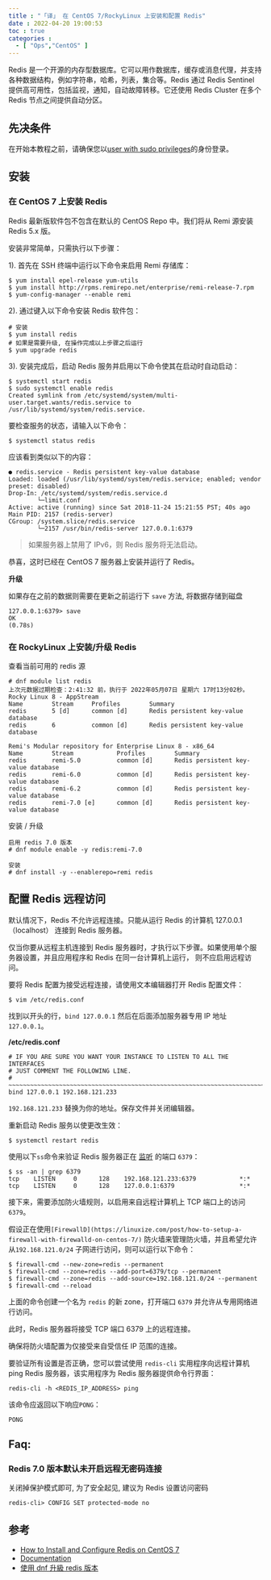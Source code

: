 ```yaml
---
title : "「译」 在 CentOS 7/RockyLinux 上安装和配置 Redis"
date : 2022-04-20 19:00:53
toc : true
categories :
  - [ "Ops","CentOS" ]
---
```


Redis 是一个开源的内存型数据库。它可以用作数据库，缓存或消息代理，并支持各种数据结构，例如字符串，哈希，列表，集合等。Redis 通过 Redis Sentinel
提供高可用性，包括监视，通知，自动故障转移。它还使用 Redis Cluster 在多个 Redis 节点之间提供自动分区。

## 先决条件

在开始本教程之前，请确保您以[user with sudo privileges](https://linuxize.com/post/create-a-sudo-user-on-centos/)的身份登录。

## 安装

### 在 CentOS 7 上安装 Redis

Redis 最新版软件包不包含在默认的 CentOS Repo 中。我们将从 Remi 源安装 Redis 5.x 版。

安装非常简单，只需执行以下步骤：

1). 首先在 SSH 终端中运行以下命令来启用 Remi 存储库：

```
$ yum install epel-release yum-utils
$ yum install http://rpms.remirepo.net/enterprise/remi-release-7.rpm
$ yum-config-manager --enable remi
```

2). 通过键入以下命令安装 Redis 软件包：

```
# 安装
$ yum install redis
# 如果是需要升级, 在操作完成以上步骤之后运行
$ yum upgrade redis
```

3). 安装完成后，启动 Redis 服务并启用以下命令使其在启动时自动启动：

```
$ systemctl start redis
$ sudo systemctl enable redis
Created symlink from /etc/systemd/system/multi-user.target.wants/redis.service to /usr/lib/systemd/system/redis.service.
```

要检查服务的状态，请输入以下命令：

```
$ systemctl status redis
```

应该看到类似以下的内容：

```
● redis.service - Redis persistent key-value database
Loaded: loaded (/usr/lib/systemd/system/redis.service; enabled; vendor preset: disabled)
Drop-In: /etc/systemd/system/redis.service.d
        └─limit.conf
Active: active (running) since Sat 2018-11-24 15:21:55 PST; 40s ago
Main PID: 2157 (redis-server)
CGroup: /system.slice/redis.service
        └─2157 /usr/bin/redis-server 127.0.0.1:6379
```

> 如果服务器上禁用了 IPv6，则 Redis 服务将无法启动。

恭喜，这时已经在 CentOS 7 服务器上安装并运行了 Redis。

**升级**

如果存在之前的数据则需要在更新之前运行下 `save` 方法, 将数据存储到磁盘

```
127.0.0.1:6379> save
OK
(0.78s)
```

### 在 RockyLinux 上安装/升级 Redis

查看当前可用的 redis 源

```
# dnf module list redis
上次元数据过期检查：2:41:32 前，执行于 2022年05月07日 星期六 17时13分02秒。
Rocky Linux 8 - AppStream
Name        Stream     Profiles        Summary
redis       5 [d]      common [d]      Redis persistent key-value database
redis       6          common [d]      Redis persistent key-value database

Remi's Modular repository for Enterprise Linux 8 - x86_64
Name        Stream            Profiles        Summary
redis       remi-5.0          common [d]      Redis persistent key-value database
redis       remi-6.0          common [d]      Redis persistent key-value database
redis       remi-6.2          common [d]      Redis persistent key-value database
redis       remi-7.0 [e]      common [d]      Redis persistent key-value database
```

安装 / 升级

```
启用 redis 7.0 版本
# dnf module enable -y redis:remi-7.0

安装 
# dnf install -y --enablerepo=remi redis
```

## 配置 Redis 远程访问

默认情况下，Redis 不允许远程连接。只能从运行 Redis 的计算机 127.0.0.1 （localhost） 连接到 Redis 服务器。

仅当你要从远程主机连接到 Redis 服务器时，才执行以下步骤。如果使用单个服务器设置，并且应用程序和 Redis 在同一台计算机上运行， 则不应启用远程访问。

要将 Redis 配置为接受远程连接，请使用文本编辑器打开 Redis 配置文件：

```
$ vim /etc/redis.conf
```

找到以开头的行，`bind 127.0.0.1` 然后在后面添加服务器专用 IP 地址 `127.0.0.1`。

**/etc/redis.conf**

```
# IF YOU ARE SURE YOU WANT YOUR INSTANCE TO LISTEN TO ALL THE INTERFACES
# JUST COMMENT THE FOLLOWING LINE.
# ~~~~~~~~~~~~~~~~~~~~~~~~~~~~~~~~~~~~~~~~~~~~~~~~~~~~~~~~~~~~~~~~~~~~~~~~
bind 127.0.0.1 192.168.121.233
```

`192.168.121.233` 替换为你的地址。保存文件并关闭编辑器。

重新启动 Redis 服务以使更改生效：

```
$ systemctl restart redis
```

使用以下`ss`命令来验证 Redis 服务器正在 [监听](https://linuxize.com/post/check-listening-ports-linux/) 的端口 `6379`：

```
$ ss -an | grep 6379
tcp    LISTEN     0      128    192.168.121.233:6379            *:*
tcp    LISTEN     0      128    127.0.0.1:6379                  *:*
```

接下来，需要添加防火墙规则，以启用来自远程计算机上 TCP 端口上的访问 `6379`。

假设正在使用`[FirewallD](https://linuxize.com/post/how-to-setup-a-firewall-with-firewalld-on-centos-7/)` 防火墙来管理防火墙，并且希望允许从`192.168.121.0/24`
子网进行访问，则可以运行以下命令：

```
$ firewall-cmd --new-zone=redis --permanent
$ firewall-cmd --zone=redis --add-port=6379/tcp --permanent
$ firewall-cmd --zone=redis --add-source=192.168.121.0/24 --permanent
$ firewall-cmd --reload
```

上面的命令创建一个名为 `redis` 的新 zone，打开端口 `6379` 并允许从专用网络进行访问。

此时，Redis 服务器将接受 TCP 端口 6379 上的远程连接。

确保将防火墙配置为仅接受来自受信任 IP 范围的连接。

要验证所有设置是否正确，您可以尝试使用 `redis-cli` 实用程序向远程计算机 ping Redis 服务器，该实用程序为 Redis 服务器提供命令行界面：

```
redis-cli -h <REDIS_IP_ADDRESS> ping
```

该命令应返回以下响应`PONG`：

```
PONG
```

## Faq:

### Redis 7.0 版本默认未开启远程无密码连接

关闭掉保护模式即可, 为了安全起见, 建议为 Redis 设置访问密码

```
redis-cli> CONFIG SET protected-mode no
```

## 参考

- [How to Install and Configure Redis on CentOS 7](https://linuxize.com/post/how-to-install-and-configure-redis-on-centos-7/)
- [Documentation](https://redis.io/docs/)
- [使用 dnf 升級 redis 版本](https://blog.yowko.com/dnf-upgrade-redis/)


